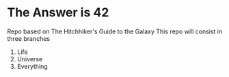 # The Answer is 42

Repo based on The Hitchhiker's Guide to the Galaxy
This repo will consist in three branches 
  1. Life
  2. Universe
  3. Everything
  
